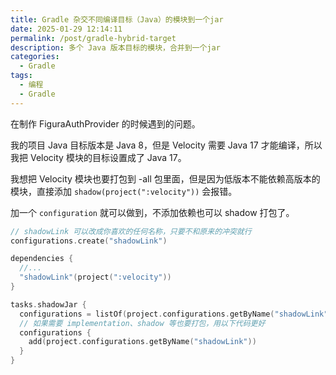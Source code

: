 ```yaml
---
title: Gradle 杂交不同编译目标（Java）的模块到一个jar
date: 2025-01-29 12:14:11
permalink: /post/gradle-hybrid-target
description: 多个 Java 版本目标的模块，合并到一个jar
categories:
  - Gradle
tags:
  - 编程
  - Gradle
---
```


在制作 FiguraAuthProvider 的时候遇到的问题。

我的项目 Java 目标版本是 Java 8，但是 Velocity 需要 Java 17 才能编译，所以我把 Velocity 模块的目标设置成了 Java 17。

我想把 Velocity 模块也要打包到 -all 包里面，但是因为低版本不能依赖高版本的模块，直接添加 `shadow(project(":velocity"))` 会报错。

加一个 `configuration` 就可以做到，不添加依赖也可以 shadow 打包了。

```kotlin
// shadowLink 可以改成你喜欢的任何名称，只要不和原来的冲突就行
configurations.create("shadowLink")

dependencies {
  //...
  "shadowLink"(project(":velocity"))
}

tasks.shadowJar {
  configurations = listOf(project.configurations.getByName("shadowLink"))
  // 如果需要 implementation、shadow 等也要打包，用以下代码更好
  configurations {
    add(project.configurations.getByName("shadowLink"))
  }
}
```
